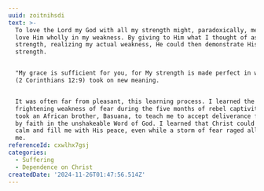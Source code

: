 ```yaml
---
uuid: zoitnihsdi
text: >-
  To love the Lord my God with all my strength might, paradoxically, mean to
  love Him wholly in my weakness. By giving to Him what I thought of as my
  strength, realizing my actual weakness, He could then demonstrate His real
  strength.


  "My grace is sufficient for you, for My strength is made perfect in weakness"
  (2 Corinthians 12:9) took on new meaning.


  It was often far from pleasant, this learning process. I learned the
  frightening weakness of fear during the five months of rebel captivity, and it
  took an African brother, Basuana, to teach me to accept deliverance from fear
  by faith in the unshakeable Word of God. I learned that Christ could keep me
  calm and fill me with His peace, even while a storm of fear raged all around
  me.
referenceId: cxwlhx7gsj
categories:
  - Suffering
  - Dependence on Christ
createdDate: '2024-11-26T01:47:56.514Z'
---
```


